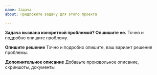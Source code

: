 ```yaml
---
name: Задача
about: Предложите задачу для этого проекта

---
```


**Задача вызвана конкретной проблемой? Опшишите ее.**
Точно и подробно опишите проблему.

**Опишите решение**
Точно и подробно опишите, ваш вариант решения проблемы.

**Дополнительное описание**
Добавьте произвольное описание, скриншоты, документы
